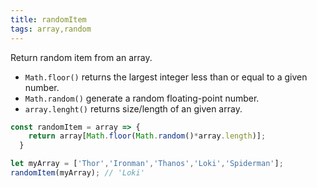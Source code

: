 ```yaml
---
title: randomItem
tags: array,random
---
```


Return random item from an array.

- `Math.floor()` returns the largest integer less than or equal to a given number.
- `Math.random()` generate a random floating-point number.
- `array.lenght()` returns size/length of an given array.

```js
const randomItem = array => {
    return array[Math.floor(Math.random()*array.length)];
  }
```

```js
let myArray = ['Thor','Ironman','Thanos','Loki','Spiderman'];
randomItem(myArray); // 'Loki'
```
